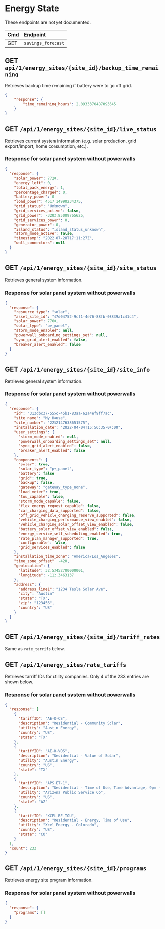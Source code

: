 # Energy State

These endpoints are not yet documented.

| Cmd | Endpoint                |
| :-- | :---------------------- |
| GET | `savings_forecast`      |


## GET `api/1/energy_sites/{site_id}/backup_time_remaining`

Retrieves backup time remaining if battery were to go off grid.

```json
{
    "response": {
        "time_remaining_hours": 2.0933370487093645
    }
}
```

## GET `/api/1/energy_sites/{site_id}/live_status`

Retrieves current system information (e.g. solar production, grid export/import, home consumption, etc.).

### Response for solar panel system without powerwalls

```json
{
  "response": {
    "solar_power": 7720,
    "energy_left": 0,
    "total_pack_energy": 1,
    "percentage_charged": 0,
    "battery_power": 0,
    "load_power": 4517.14990234375,
    "grid_status": "Unknown",
    "grid_services_active": false,
    "grid_power": -3202.85009765625,
    "grid_services_power": 0,
    "generator_power": 0,
    "island_status": "island_status_unknown",
    "storm_mode_active": false,
    "timestamp": "2022-07-28T17:11:27Z",
    "wall_connectors": null
  }
}
```

## GET `/api/1/energy_sites/{site_id}/site_status`

Retrieves general system information.

### Response for solar panel system without powerwalls

```json
{
  "response": {
    "resource_type": "solar",
    "asset_site_id": "47d04752-9cf1-4e76-88fb-08839a1c41c4",
    "solar_power": 7700,
    "solar_type": "pv_panel",
    "storm_mode_enabled": null,
    "powerwall_onboarding_settings_set": null,
    "sync_grid_alert_enabled": false,
    "breaker_alert_enabled": false
  }
}
```

## GET `/api/1/energy_sites/{site_id}/site_info`

Retrieves general system information.

### Response for solar panel system without powerwalls

```json
{
  "response": {
    "id": "313dbc37-555c-45b1-83aa-62a4ef9ff7ac",
    "site_name": "My House",
    "site_number": "2252147638651575",
    "installation_date": "2022-04-04T15:56:35-07:00",
    "user_settings": {
      "storm_mode_enabled": null,
      "powerwall_onboarding_settings_set": null,
      "sync_grid_alert_enabled": false,
      "breaker_alert_enabled": false
    },
    "components": {
      "solar": true,
      "solar_type": "pv_panel",
      "battery": false,
      "grid": true,
      "backup": false,
      "gateway": "gateway_type_none",
      "load_meter": true,
      "tou_capable": false,
      "storm_mode_capable": false,
      "flex_energy_request_capable": false,
      "car_charging_data_supported": false,
      "off_grid_vehicle_charging_reserve_supported": false,
      "vehicle_charging_performance_view_enabled": false,
      "vehicle_charging_solar_offset_view_enabled": false,
      "battery_solar_offset_view_enabled": false,
      "energy_service_self_scheduling_enabled": true,
      "rate_plan_manager_supported": true,
      "configurable": false,
      "grid_services_enabled": false
    },
    "installation_time_zone": "America/Los_Angeles",
    "time_zone_offset": -420,
    "geolocation": {
      "latitude": 32.53452700000001,
      "longitude": -112.3463137
    },
    "address": {
      "address_line1": "1234 Tesla Solar Ave",
      "city": "Austin",
      "state": "TX",
      "zip": "123456",
      "country": "US"
    }
  }
}
```

## GET `/api/1/energy_sites/{site_id}/tariff_rates`

Same as `rate_tarrifs` below.

## GET `/api/1/energy_sites/rate_tariffs`

Retrieves tarriff IDs for utility companies. Only 4 of the 233 entries are shown below.

### Response for solar panel system without powerwalls

```json
{
  "response": [
    {
      "tariffID": "AE-R-CS",
      "description": "Residential - Community Solar",
      "utility": "Austin Energy",
      "country": "US",
      "state": "TX"
    },
    {
      "tariffID": "AE-R-VOS",
      "description": "Residential - Value of Solar",
      "utility": "Austin Energy",
      "country": "US",
      "state": "TX"
    },
    {
      "tariffID": "APS-ET-1",
      "description": "Residential - Time of Use, Time Advantage, 9pm - 9 am",
      "utility": "Arizona Public Service Co",
      "country": "US",
      "state": "AZ"
    },
    {
      "tariffID": "XCEL-RE-TOU",
      "description": "Residential - Energy, Time of Use",
      "utility": "Xcel Energy - Colorado",
      "country": "US",
      "state": "CO"
    }
  ],
  "count": 233
}
```

## GET `/api/1/energy_sites/{site_id}/programs`

Retrieves energy site program information.

### Response for solar panel system without powerwalls

```json
{
  "response": {
    "programs": []
  }
}
```
